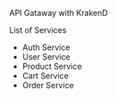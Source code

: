 API Gataway with KrakenD

List of Services

- Auth Service
- User Service
- Product Service
- Cart Service
- Order Service
